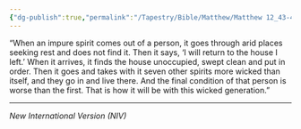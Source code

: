 ```yaml
---
{"dg-publish":true,"permalink":"/Tapestry/Bible/Matthew/Matthew 12_43-45/","title":"Matthew 12:43-45","hide":true,"tags":["bible-verse","bible-verse"],"dgHomeLink":true,"dgShowLocalGraph":true,"dgEnableSearch":true}
---
```



“When an impure spirit comes out of a person, it goes through arid places seeking rest and does not find it. Then it says, ‘I will return to the house I left.’ When it arrives, it finds the house unoccupied, swept clean and put in order.  Then it goes and takes with it seven other spirits more wicked than itself, and they go in and live there. And the final condition of that person is worse than the first. That is how it will be with this wicked generation.”



---
*New International Version (NIV)*